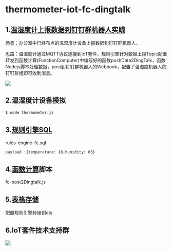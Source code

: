 # thermometer-iot-fc-dingtalk

## 1.[温湿度计上报数据到钉钉群机器人实践](https://help.aliyun.com/document_detail/65255.html)

场景：办公室中已经布点的温湿度计设备上报数据到钉钉群机器人。

思路：温湿度计通过MQTT协议连接到IoT套件，规则引擎针对数据上报Topic配置转发到函数计算(FunctionComputer)中编写好的函数pushData2DingTalk，函数Nodejs脚本处理数据，post到钉钉群机器人的Webhook，配置了温湿度机器人的钉钉群组即可收到消息。

![](https://gw.alipayobjects.com/zos/skylark/6b838058-fac6-482d-b493-7f872899b228/2018/png/afa45386-1971-4218-b4f8-cc210b71963f.png)

## 2.温湿度计设备模拟

```bash
$ node thermometer.js
```

## 3.[规则引擎SQL](https://help.aliyun.com/document_detail/30554.html)

rules-engine-fc.sql
```bash
payload :{temperature: 18,humidity: 63}

```

## 4.[函数计算](https://help.aliyun.com/document_detail/51733.html)脚本

fc-post2Dingtalk.js


## 5.[表格存储](https://www.aliyun.com/product/ots)
配置规则引擎转储到ots

## 6.IoT套件技术支持群

![](https://gw.alipayobjects.com/zos/skylark/c79fe29d-8c52-475e-a5c8-de95de005d99/2018/png/17fb88e0-1d91-4f0a-bd20-3f38afd46c6c.png)
